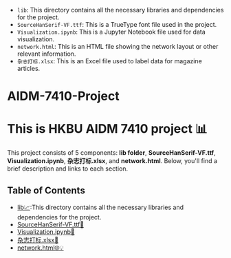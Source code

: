 - `lib`: This directory contains all the necessary libraries and dependencies for the project.
- `SourceHanSerif-VF.ttf`: This is a TrueType font file used in the project.
- `Visualization.ipynb`: This is a Jupyter Notebook file used for data visualization.
- `network.html`: This is an HTML file showing the network layout or other relevant information.
- `杂志打标.xlsx`: This is an Excel file used to label data for magazine articles.

# AIDM-7410-Project

# This is HKBU AIDM 7410 project 📊

This project consists of 5 components: **lib folder**, **SourceHanSerif-VF.ttf**, **Visualization.ipynb**, **杂志打标.xlsx**, and **network.html**. Below, you'll find a brief description and links to each section.

## Table of Contents

- [lib📈](/lib):This directory contains all the necessary libraries and dependencies for the project.
- [SourceHanSerif-VF.ttf🚀](/SourceHanSerif-VF.ttf)
- [Visualization.ipynb🎨](/Visualization.ipynb)
- [杂志打标.xlsx📄](/杂志打标.xlsx)
- [network.html🌐💡](/network.html)
